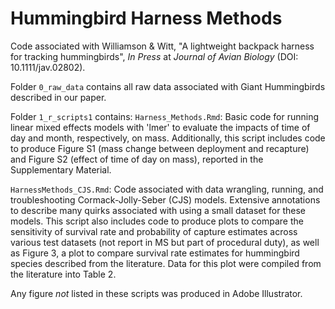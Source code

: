 # Hummingbird Harness Methods

Code associated with Williamson &amp; Witt, "A lightweight backpack harness for tracking hummingbirds", *In Press* at *Journal of Avian Biology* (DOI: 10.1111/jav.02802). 

Folder `0_raw_data` contains all raw data associated with Giant Hummingbirds described in our paper. 

Folder `1_r_scripts1` contains:
`Harness_Methods.Rmd`: Basic code for running linear mixed effects models with 'lmer' to evaluate the impacts of time of day and month, respectively, on mass. Additionally, this script includes code to produce Figure S1 (mass change between deployment and recapture) and Figure S2 (effect of time of day on mass), reported in the Supplementary Material.

`HarnessMethods_CJS.Rmd`: Code associated with data wrangling, running, and troubleshooting Cormack-Jolly-Seber (CJS) models. Extensive annotations to describe many quirks associated with using a small dataset for these models. This script also includes code to produce plots to compare the sensitivity of survival rate and probability of capture estimates across various test datasets (not report in MS but part of procedural duty), as well as Figure 3, a plot to compare survival rate estimates for hummingbird species described from the literature. Data for this plot were compiled from the literature into Table 2. 

Any figure *not* listed in these scripts was produced in Adobe Illustrator. 